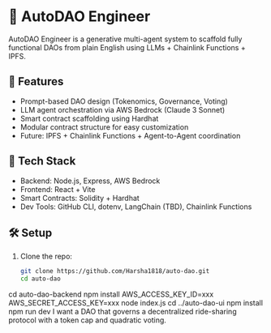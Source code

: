 # 🧠 AutoDAO Engineer

AutoDAO Engineer is a generative multi-agent system to scaffold fully functional DAOs from plain English using LLMs + Chainlink Functions + IPFS.

## 🚀 Features

- Prompt-based DAO design (Tokenomics, Governance, Voting)
- LLM agent orchestration via AWS Bedrock (Claude 3 Sonnet)
- Smart contract scaffolding using Hardhat
- Modular contract structure for easy customization
- Future: IPFS + Chainlink Functions + Agent-to-Agent coordination

## 🧩 Tech Stack

- Backend: Node.js, Express, AWS Bedrock
- Frontend: React + Vite
- Smart Contracts: Solidity + Hardhat
- Dev Tools: GitHub CLI, dotenv, LangChain (TBD), Chainlink Functions

## 🛠️ Setup

1. Clone the repo:
   ```bash
   git clone https://github.com/Harsha1818/auto-dao.git
   cd auto-dao
cd auto-dao-backend
npm install
AWS_ACCESS_KEY_ID=xxx
AWS_SECRET_ACCESS_KEY=xxx
node index.js
cd ../auto-dao-ui
npm install
npm run dev
I want a DAO that governs a decentralized ride-sharing protocol with a token cap and quadratic voting.
